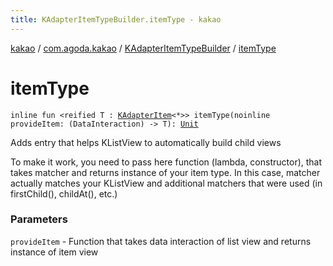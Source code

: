 ```yaml
---
title: KAdapterItemTypeBuilder.itemType - kakao
---
```


[kakao](../../index.html) / [com.agoda.kakao](../index.html) / [KAdapterItemTypeBuilder](index.html) / [itemType](.)

# itemType

`inline fun <reified T : `[`KAdapterItem`](../-k-adapter-item/index.html)`<*>> itemType(noinline provideItem: (DataInteraction) -> T): `[`Unit`](https://kotlinlang.org/api/latest/jvm/stdlib/kotlin/-unit/index.html)

Adds entry that helps KListView to automatically build child views

To make it work, you need to pass here function (lambda, constructor), that takes matcher and returns
instance of your item type. In this case, matcher actually matches your KListView and additional
matchers that were used (in firstChild(), childAt(), etc.)

### Parameters

`provideItem` - Function that takes data interaction of list view and returns instance of item view